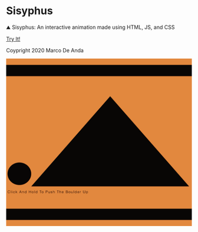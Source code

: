 # Sisyphus
⛰️ Sisyphus: An interactive animation made using HTML, JS, and CSS

<a href="https://marcodeanda.github.io/sisyphus" target="">Try It!</a>

Coypright 2020 Marco De Anda

![alt text](https://github.com/marcodeanda/sisyphus/blob/marcodeanda-interactive-animation/sisyphus.gif?raw=true)

